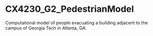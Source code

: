 CX4230_G2_PedestrianModel
=========================

Computational model of people evacuating a building adjacent to the campus of Georgia Tech in Atlanta, GA.

